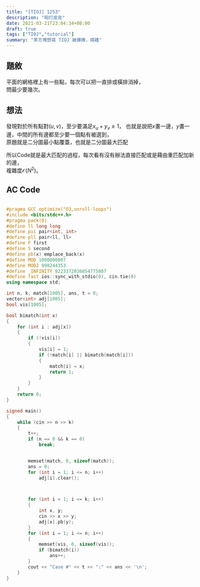 ```yaml
---
title: "[TIOJ] 1253"
description: "砲打皮皮"
date: 2021-03-21T23:04:34+08:00
draft: true
tags: ["TIOJ","tutorial"]
summary: "笨方塊想寫 TIOJ 被爆揍，燒雞"
---
```


## 題敘
平面的網格裡上有一些點，每次可以把一直排或橫排消掉，  
問最少要幾次。  

## 想法
發現對於所有點對$(u, v)$，至少要滿足$x_u + y_v \geq 1$，
也就是說把$x$畫一邊，$y$畫一邊，中間的所有邊都至少要一個點有被選到，  
原題就是二分圖最小點覆蓋，也就是二分圖最大匹配   

所以Code就是最大匹配的過程，每次看有沒有辦法直接匹配或是藉由重匹配加新的邊，  
複雜度$\mathcal{O}(N^2)$。  

## AC Code
```cpp

#pragma GCC optimize("O3,unroll-loops")
#include <bits/stdc++.h>
#pragma pack(0)
#define ll long long
#define pii pair<int, int>
#define pll pair<ll, ll>
#define F first
#define S second
#define pb(x) emplace_back(x)
#define MOD 1000000007
#define MOD2 998244353
#define _INFINITY 9223372036854775807
#define fast ios::sync_with_stdio(0), cin.tie(0)
using namespace std;

int n, k, match[1005], ans, t = 0;
vector<int> adj[1005];
bool vis[1005];

bool bimatch(int x)
{
    for (int i : adj[x])
    {
        if (!vis[i])
        {
            vis[i] = 1;
            if (!match[i] || bimatch(match[i]))
            {
                match[i] = x;
                return 1;
            }
        }
    }
    return 0;
}

signed main()
{
    while (cin >> n >> k)
    {
        t++;
        if (n == 0 && k == 0)
            break;


        memset(match, 0, sizeof(match));
        ans = 0;
        for (int i = 1; i <= n; i++)
            adj[i].clear();



        for (int i = 1; i <= k; i++)
        {
            int x, y;
            cin >> x >> y;
            adj[x].pb(y);
        }
        for (int i = 1; i <= n; i++)
        {
            memset(vis, 0, sizeof(vis));
            if (bimatch(i))
                ans++;
        }
        cout << "Case #" << t << ":" << ans << '\n';
    }
}
```